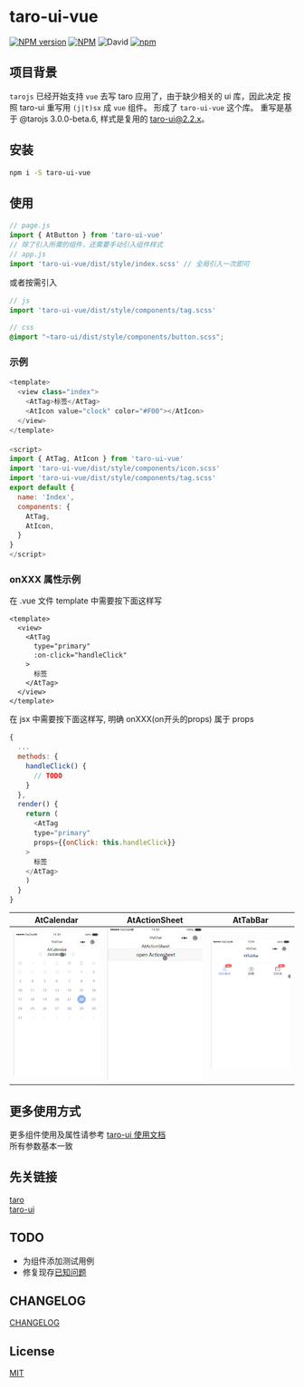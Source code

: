 # taro-ui-vue
[![NPM version](https://img.shields.io/npm/v/taro-ui-vue.svg)](https://npmjs.org/package/dva)
[![NPM](https://img.shields.io/npm/l/taro-ui-vue)](./LECENSE)
![David](https://img.shields.io/david/psaren/taro-ui-vue)
[![npm](https://img.shields.io/npm/dm/taro-ui-vue)](https://www.npmjs.com/package/taro-ui-vue)
## 项目背景 
`tarojs` 已经开始支持 `vue` 去写 taro 应用了，由于缺少相关的 ui 库，因此决定 按照 taro-ui 重写用 `(j|t)sx` 成 `vue` 组件。
形成了 `taro-ui-vue` 这个库。
重写是基于 @tarojs 3.0.0-beta.6, 样式是复用的 taro-ui@2.2.x。
## 安装
``` bash
npm i -S taro-ui-vue
```
## 使用
``` javascript
// page.js
import { AtButton } from 'taro-ui-vue'
// 除了引入所需的组件，还需要手动引入组件样式
// app.js
import 'taro-ui-vue/dist/style/index.scss' // 全局引入一次即可
```
或者按需引入
``` javascript
// js
import 'taro-ui-vue/dist/style/components/tag.scss'
```
``` scss
// css
@import "~taro-ui/dist/style/components/button.scss";
```
### 示例
``` js
<template>
  <view class="index">
    <AtTag>标签</AtTag>
    <AtIcon value="clock" color="#F00"></AtIcon>
  </view>
</template>

<script>
import { AtTag, AtIcon } from 'taro-ui-vue'
import 'taro-ui-vue/dist/style/components/icon.scss'
import 'taro-ui-vue/dist/style/components/tag.scss'
export default {
  name: 'Index',
  components: {
    AtTag,
    AtIcon,
  }
}
</script>
```
### onXXX 属性示例
在 .vue 文件 template 中需要按下面这样写  
```
<template>
  <view>
    <AtTag
      type="primary"
      :on-click="handleClick"
    >
      标签
    </AtTag>
  </view>
</template>
```
在 jsx 中需要按下面这样写, 明确 onXXX(on开头的props) 属于 props 
``` javascript
{
  ...
  methods: {
    handleClick() {
      // TODO
    }
  },
  render() {
    return (
      <AtTag
      type="primary"
      props={{onClick: this.handleClick}}
    >
      标签
    </AtTag>
    )
  }
}
```
| AtCalendar | AtActionSheet | AtTabBar |
| :--------: | :--------: | :--------: |
|![AtCalendar](./src/assets/images/AtCalendar.gif)|![AtActionSheet](./src/assets/images/AtActionSheet.gif)|![AtTabBar](./src/assets/images/AtTabBar.gif)
## 更多使用方式
更多组件使用及属性请参考 [taro-ui 使用文档](https://taro-ui.jd.com/#/docs/introduction)   
所有参数基本一致

## 先关链接
[taro](https://github.com/NervJS/taro)  
[taro-ui](https://github.com/NervJS/taro-ui)

## TODO
- 为组件添加测试用例
- 修复现存[已知问题](./src/components/notes.md)

## CHANGELOG
[CHANGELOG](./CHANGELOG.md)

## License

[MIT](./LECENSE)